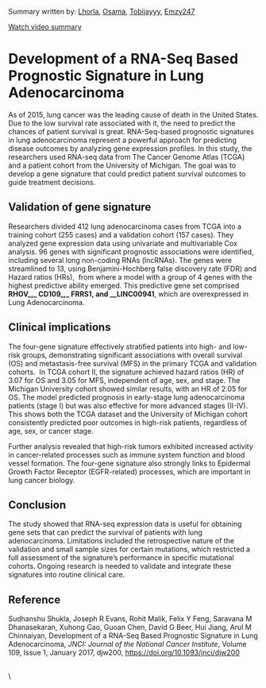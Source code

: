 <!--StartFragment-->

Summary written by: [Lhorla](https://github.com/lhorla), [Osama](https://github.com/lhorla), [Tobijayyy](https://github.com/lhorla), [Emzy247](https://github.com/lhorla)

[Watch video summary](https://github.com/lhorla)

# **Development of a RNA-Seq Based Prognostic Signature in Lung Adenocarcinoma** 

As of 2015, lung cancer was the leading cause of death in the United States. Due to the low survival rate associated with it, the need to predict the chances of patient survival is great. RNA-Seq-based prognostic signatures in lung adenocarcinoma represent a powerful approach for predicting disease outcomes by analyzing gene expression profiles. In this study, the researchers used RNA-seq data from The Cancer Genome Atlas (TCGA) and a patient cohort from the University of Michigan. The goal was to develop a gene signature that could predict patient survival outcomes to guide treatment decisions.


## **Validation of gene signature**

Researchers divided 412 lung adenocarcinoma cases from TCGA into a training cohort (255 cases) and a validation cohort (157 cases). They analyzed gene expression data using univariate and multivariable Cox analysis. 96 genes with significant prognostic associations were identified, including several long non-coding RNAs (lncRNAs). The genes were streamlined to 13, using Benjamini-Hochberg false discovery rate (FDR) and Hazard ratios (HRs),  from where a model with a group of 4 genes with the highest predictive ability emerged. This predictive gene set comprised **RHOV_,_ CD109_,_ FRRS1, and __LINC00941**, which are overexpressed in Lung Adenocarcinoma. 


## **Clinical implications**

The four-gene signature effectively stratified patients into high- and low-risk groups, demonstrating significant associations with overall survival (OS) and metastasis-free survival (MFS) in the primary TCGA and validation cohorts.  In TCGA cohort II, the signature achieved hazard ratios (HR) of 3.07 for OS and 3.05 for MFS, independent of age, sex, and stage. The Michigan University cohort showed similar results, with an HR of 2.05 for OS. The model predicted prognosis in early-stage lung adenocarcinoma patients (stage I) but was also effective for more advanced stages (II-IV). This shows both the TCGA dataset and the University of Michigan cohort consistently predicted poor outcomes in high-risk patients, regardless of age, sex, or cancer stage.

Further analysis revealed that high-risk tumors exhibited increased activity in cancer-related processes such as immune system function and blood vessel formation. The four-gene signature also strongly links to Epidermal Growth Factor Receptor (EGFR-related) processes, which are important in lung cancer biology.


## **Conclusion**

The study showed that RNA-seq expression data is useful for obtaining gene sets that can predict the survival of patients with lung adenocarcinoma. Limitations included the retrospective nature of the validation and small sample sizes for certain mutations, which restricted a full assessment of the signature’s performance in specific mutational cohorts. Ongoing research is needed to validate and integrate these signatures into routine clinical care.


## **Reference**

Sudhanshu Shukla, Joseph R Evans, Rohit Malik, Felix Y Feng, Saravana M Dhanasekaran, Xuhong Cao, Guoan Chen, David G Beer, Hui Jiang, Arul M Chinnaiyan, Development of a RNA-Seq Based Prognostic Signature in Lung Adenocarcinoma, _JNCI: Journal of the National Cancer Institute_, Volume 109, Issue 1, January 2017, djw200, <https://doi.org/10.1093/jnci/djw200>

\
\


<!--EndFragment-->
